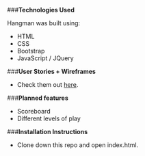 ###**Technologies Used**

Hangman was built using:

* HTML
* CSS
* Bootstrap
* JavaScript / JQuery


###**User Stories + Wireframes**

* Check them out [here](https://trello.com/b/PKkO2NXK/ga-hangman-game). 



###**Planned features** 

* Scoreboard
* Different levels of play

###**Installation Instructions**

* Clone down this repo and open index.html.